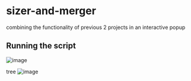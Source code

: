# sizer-and-merger
combining the functionality of previous 2 projects in an interactive popup

Running the script
-----------------
![image](https://user-images.githubusercontent.com/39832806/147831141-0bc4fa3b-283f-4762-aa30-81090ace7546.png)



tree
![image](https://user-images.githubusercontent.com/39832806/147831109-dee9c5fa-a4f8-4c2e-95eb-e1c6b21fd100.png)
